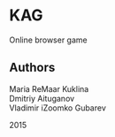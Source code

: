 # KAG 
Online browser game

Authors
-------
Maria ReMaar Kuklina  
Dmitriy Aituganov  
Vladimir iZoomko Gubarev  
  
2015
